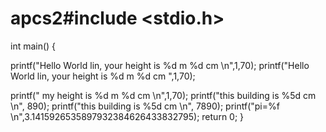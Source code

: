 # apcs2#include <stdio.h>

int main()
{
      

printf("Hello World lin, your height is %d m %d cm \n",1,70);
printf("Hello World lin, your height is %d m %d cm ",1,70); 

printf(" my height is %d m %d cm \n",1,70);
printf("this building is %5d  cm \n", 890);
printf("this building is %5d  cm \n", 7890);
printf("pi=%f \n",3.1415926535897932384626433832795);
    return 0;
}
